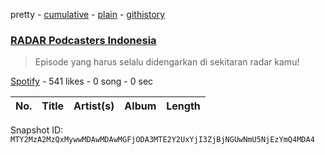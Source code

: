 pretty - [cumulative](/playlists/cumulative/37i9dQZF1DXdKvqCSbZRTE.md) - [plain](/playlists/plain/37i9dQZF1DXdKvqCSbZRTE) - [githistory](https://github.githistory.xyz/mackorone/spotify-playlist-archive/blob/main/playlists/plain/37i9dQZF1DXdKvqCSbZRTE)

### [RADAR Podcasters Indonesia](https://open.spotify.com/playlist/37i9dQZF1DXdKvqCSbZRTE)

> Episode yang harus selalu didengarkan di sekitaran radar kamu!

[Spotify](https://open.spotify.com/user/spotify) - 541 likes - 0 song - 0 sec

| No. | Title | Artist(s) | Album | Length |
|---|---|---|---|---|

Snapshot ID: `MTY2MzA2MzQxMywwMDAwMDAwMGFjODA3MTE2Y2UxYjI3ZjBjNGUwNmU5NjEzYmQ4MDA4`

